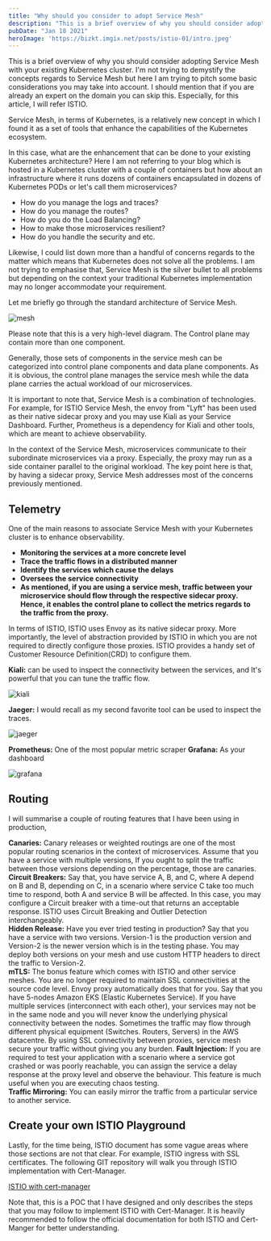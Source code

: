 ```yaml
---
title: "Why should you consider to adopt Service Mesh"
description: "This is a brief overview of why you should consider adopting Service Mesh with your existing Kubernetes cluster."
pubDate: "Jan 18 2021"
heroImage: 'https://bizkt.imgix.net/posts/istio-01/intro.jpeg'
---
```


This is a brief overview of why you should consider adopting Service Mesh with your existing Kubernetes cluster.
I'm not trying to demystify the concepts regards to Service Mesh but here I am trying to pitch some basic considerations you may take into account.
I should mention that if you are already an expert on the domain you can skip this. Especially, for this article, I will refer ISTIO.

Service Mesh, in terms of Kubernetes, is a relatively new concept in which I found it as a set of tools that enhance the capabilities of the Kubernetes ecosystem.

In this case, what are the enhancement that can be done to your existing Kubernetes architecture? Here I am not referring to your blog which is hosted in a Kubernetes
 cluster with a couple of containers but how about an infrastructure where it runs dozens of containers encapsulated in dozens of Kubernetes PODs or let's call them microservices?

- How do you manage the logs and traces?
- How do you manage the routes?
- How do you do the Load Balancing?
- How to make those microservices resilient?
- How do you handle the security and etc.

Likewise, I could list down more than a handful of concerns regards to the matter which means that Kubernetes does not solve all the problems. I am not trying to emphasise that,
Service Mesh is the silver bullet to all problems but depending on the context your traditional Kubernetes implementation may no longer accommodate your requirement.

Let me briefly go through the standard architecture of Service Mesh.

![mesh](https://bizkt.imgix.net/posts/istio-01/mesh.png)

Please note that this is a very high-level diagram. The Control plane may contain more than one component.

Generally, those sets of components in the service mesh can be categorized into control plane components and data plane components. As it is obvious, the control plane manages the service mesh while the data plane carries the actual workload of our microservices.

It is important to note that, Service Mesh is a combination of technologies. For example, for ISTIO Service Mesh, the envoy from "Lyft" has been used as their native sidecar proxy and you may use Kiali as your Service Dashboard. Further, Prometheus is a dependency for Kiali and other tools, which are meant to achieve observability.

In the context of the Service Mesh, microservices communicate to their subordinate microservices via a proxy. Especially, the proxy may run as a side container parallel to the original workload. The key point here is that, by having a sidecar proxy, Service Mesh addresses most of the concerns previously mentioned.

## Telemetry

One of the main reasons to associate Service Mesh with your Kubernetes cluster is to enhance observability.

- __Monitoring the services at a more concrete level__
- __Trace the traffic flows in a distributed manner__
- __Identify the services which cause the delays__
- __Oversees the service connectivity__
- __As mentioned, if you are using a service mesh, traffic between your microservice should flow through the respective sidecar proxy. Hence, it enables the control plane to collect the metrics regards to the traffic from the proxy.__

In terms of ISTIO, ISTIO uses Envoy as its native sidecar proxy. More importantly, the level of abstraction provided by ISTIO in which you are not required to directly configure those proxies.
ISTIO provides a handy set of Customer Resource Definition(CRD) to configure them.

__Kiali:__  can be used to inspect the connectivity between the services, and It's powerful that you can tune the traffic flow.

![kiali](https://bizkt.imgix.net/posts/istio-01/kiali.png)

__Jaeger:__ I would recall as my second favorite tool can be used to inspect the traces.

![jaeger](https://bizkt.imgix.net/posts/istio-01/jaeger.png)

__Prometheus:__ One of the most popular metric scraper
__Grafana:__ As your dashboard

![grafana](https://bizkt.imgix.net/posts/istio-01/grafana.png)

## Routing

I will summarise a couple of routing features that I have been using in production,

__Canaries:__ Canary releases or weighted routings are one of the most popular routing scenarios in the context of microservices.
Assume that you have a service with multiple versions, If you ought to split the traffic between those versions depending on the percentage, those are canaries.  
__Circuit Breakers:__ Say that, you have service A, B, and C, where A depend on B and B, depending on C, in a scenario where service C take too much time to respond,
 both A and service B will be affected. In this case, you may configure a Circuit breaker with a time-out that returns an acceptable response.
 ISTIO uses Circuit Breaking and Outlier Detection interchangeably.  
__Hidden Release:__ Have you ever tried testing in production? Say that you have a service with two versions. Version-1 is the production version and Version-2 is
 the newer version which is in the testing phase. You may deploy both versions on your mesh and use custom HTTP headers to direct the traffic to Version-2.  
__mTLS:__ The bonus feature which comes with ISTIO and other service meshes. You are no longer required to maintain SSL connectivities at the source code level.
Envoy proxy automatically does that for you. Say that you have 5-nodes Amazon EKS (Elastic Kubernetes Service). If you have multiple services (interconnect with each other),
your services may not be in the same node and you will never know the underlying physical connectivity between the nodes. Sometimes the traffic may flow through
different physical equipment (Switches. Routers, Servers) in the AWS datacentre.
By using SSL connectivity between proxies, service mesh secure your traffic without giving you any burden.
__Fault Injection:__  If you are required to test your application with a scenario where a service got crashed or was poorly reachable,
you can assign the service a delay response at the proxy level and observe the behaviour. This feature is much useful when you are executing chaos testing.  
__Traffic Mirroring:__ You can easily mirror the traffic from a particular service to another service.  

## Create your own ISTIO Playground

Lastly, for the time being, ISTIO document has some vague areas where those sections are not that clear. For example, ISTIO ingress with SSL certificates.
The following GIT repository will walk you through ISTIO implementation with Cert-Manager.  

[ISTIO with cert-manager](https://github.com/krishanthisera/istio-certman-poc)

Note that, this is a POC that I have designed and only describes the steps that you may follow to implement ISTIO with Cert-Manager.
It is heavily recommended to follow the official documentation for both ISTIO and Cert-Manger for better understanding.
